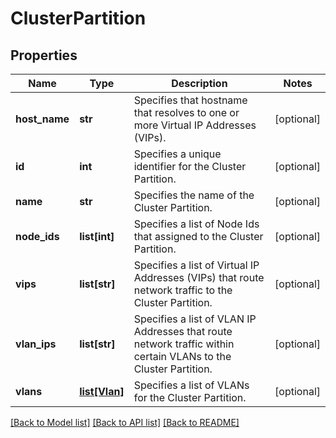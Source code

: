 # ClusterPartition

## Properties
Name | Type | Description | Notes
------------ | ------------- | ------------- | -------------
**host_name** | **str** | Specifies that hostname that resolves to one or more Virtual IP Addresses (VIPs). | [optional] 
**id** | **int** | Specifies a unique identifier for the Cluster Partition. | [optional] 
**name** | **str** | Specifies the name of the Cluster Partition. | [optional] 
**node_ids** | **list[int]** | Specifies a list of Node Ids that assigned to the Cluster Partition. | [optional] 
**vips** | **list[str]** | Specifies a list of Virtual IP Addresses (VIPs) that route network traffic to the Cluster Partition. | [optional] 
**vlan_ips** | **list[str]** | Specifies a list of VLAN IP Addresses that route network traffic within certain VLANs to the Cluster Partition. | [optional] 
**vlans** | [**list[Vlan]**](Vlan.md) | Specifies a list of VLANs for the Cluster Partition. | [optional] 

[[Back to Model list]](../README.md#documentation-for-models) [[Back to API list]](../README.md#documentation-for-api-endpoints) [[Back to README]](../README.md)


